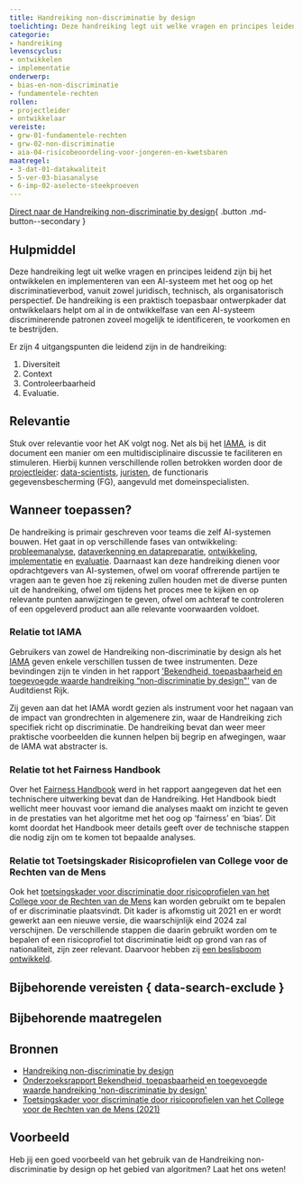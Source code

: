 ```yaml
---
title: Handreiking non-discriminatie by design
toelichting: Deze handreiking legt uit welke vragen en principes leidend zijn bij het ontwikkelen en implementeren van een AI-systeem met het oog op het discriminatieverbod, vanuit zowel juridisch, technisch, als organisatorisch perspectief.
categorie: 
- handreiking
levenscyclus:
- ontwikkelen
- implementatie
onderwerp:
- bias-en-non-discriminatie
- fundamentele-rechten
rollen:
- projectleider
- ontwikkelaar
vereiste:
- grw-01-fundamentele-rechten
- grw-02-non-discriminatie
- aia-04-risicobeoordeling-voor-jongeren-en-kwetsbaren
maatregel:
- 3-dat-01-datakwaliteit
- 5-ver-03-biasanalyse
- 6-imp-02-aselecte-steekproeven
---
```


<!-- tags -->

[Direct naar de Handreiking non-discriminatie by design](https://www.rijksoverheid.nl/documenten/rapporten/2021/06/10/handreiking-non-discriminatie-by-design){ .button .md-button--secondary }

## Hulpmiddel

Deze handreiking legt uit welke vragen en principes leidend zijn bij het ontwikkelen en implementeren van een AI-systeem met het oog op het discriminatieverbod, vanuit zowel juridisch, technisch, als organisatorisch perspectief.
De handreiking is een praktisch toepasbaar ontwerpkader dat ontwikkelaars helpt om al in de ontwikkelfase van een AI-systeem discriminerende patronen zoveel mogelijk te identificeren, te voorkomen en te bestrijden.

Er zijn 4 uitgangspunten die leidend zijn in de handreiking:

1. Diversiteit
2. Context
3. Controleerbaarheid
4. Evaluatie.


## Relevantie

Stuk over relevantie voor het AK volgt nog.
Net als bij het [IAMA](IAMA.md), is dit document een manier om een multidisciplinaire discussie te faciliteren en stimuleren. Hierbij kunnen verschillende rollen betrokken worden door de [projectleider](../../rollen/projectleider.md): [data-scientists](../../rollen/ontwikkelaar.md), [juristen](../../rollen/jurist.md), de functionaris gegevensbescherming (FG), aangevuld met domeinspecialisten.

## Wanneer toepassen?
De handreiking is primair geschreven voor teams die zelf AI-systemen bouwen. Het gaat in op verschillende fases van ontwikkeling: [probleemanalyse](../../levenscyclus/probleemanalyse.md), [dataverkenning en datapreparatie](../../levenscyclus/dataverkenning-en-datapreparatie.md), [ontwikkeling](../../levenscyclus/ontwikkelen.md), [implementatie](../../levenscyclus/implementatie.md) en [evaluatie](../../levenscyclus/verificatie-en-validatie.md).
Daarnaast kan deze handreiking dienen voor opdrachtgevers van AI-systemen, ofwel om vooraf offrerende partijen te vragen aan te geven hoe zij rekening zullen houden met de diverse punten uit de handreiking, ofwel om tijdens het proces mee te kijken en op relevante punten aanwijzingen te geven, ofwel om achteraf te controleren of een opgeleverd product aan alle relevante voorwaarden voldoet. 

### Relatie tot IAMA
Gebruikers van zowel de Handreiking non-discriminatie by design als het [IAMA](IAMA.md) geven enkele verschillen tussen de twee instrumenten. Deze bevindingen zijn te vinden in het rapport ['Bekendheid, toepasbaarheid en toegevoegde waarde handreiking “non-discriminatie by design"'](https://open.overheid.nl/documenten/7052294a-e70a-4084-88da-d09ae5f202cb/file) van de Auditdienst Rijk.

Zij geven aan dat het IAMA wordt gezien als instrument voor het nagaan van de impact van grondrechten in algemenere zin, waar de Handreiking zich specifiek richt op discriminatie. De handreiking bevat dan weer meer praktische voorbeelden die kunnen helpen bij begrip en afwegingen, waar de IAMA wat abstracter is.

### Relatie tot het Fairness Handbook
Over het [Fairness Handbook](fairness-handbook.md) werd in het rapport aangegeven dat het een technischere uitwerking bevat dan de Handreiking. Het Handbook biedt wellicht meer houvast voor iemand die analyses maakt om inzicht te geven in de prestaties van het algoritme met het oog op ‘fairness’ en ‘bias’. Dit komt doordat het Handbook meer details geeft over de technische stappen die nodig zijn om te komen tot bepaalde analyses.

### Relatie tot Toetsingskader Risicoprofielen van College voor de Rechten van de Mens
Ook het [toetsingskader voor discriminatie door risicoprofielen van het College voor de Rechten van de Mens](https://publicaties.mensenrechten.nl/publicatie/61a734e65d726f72c45f9dce) kan worden gebruikt om te bepalen of er discriminatie plaatsvindt. Dit kader is afkomstig uit 2021 en er wordt gewerkt aan een nieuwe versie, die waarschijnlijk eind 2024 zal verschijnen. De verschillende stappen die daarin gebruikt worden om te bepalen of een risicoprofiel tot discriminatie leidt op grond van ras of nationaliteit, zijn zeer relevant. Daarvoor hebben zij [een beslisboom ontwikkeld](https://publicaties.mensenrechten.nl/file/6ac9f9ec-c837-23b1-0032-5c2e684db188.pdf).

## Bijbehorende vereisten { data-search-exclude }

<!-- list_vereisten_on_maatregelen_page -->

## Bijbehorende maatregelen

<!-- list_maatregelen_on_hulpmiddelen_page -->

## Bronnen

- [Handreiking non-discriminatie by design](https://www.rijksoverheid.nl/documenten/rapporten/2021/06/10/handreiking-non-discriminatie-by-design)
- [Onderzoeksrapport Bekendheid, toepasbaarheid en toegevoegde waarde handreiking 'non-discriminatie by design'](https://open.overheid.nl/documenten/7052294a-e70a-4084-88da-d09ae5f202cb/file)
- [Toetsingskader voor discriminatie door risicoprofielen van het College voor de Rechten van de Mens (2021)](https://publicaties.mensenrechten.nl/publicatie/61a734e65d726f72c45f9dce)

## Voorbeeld

Heb jij een goed voorbeeld van het gebruik van de Handreiking non-discriminatie by design op het gebied van algoritmen? Laat het ons weten!
